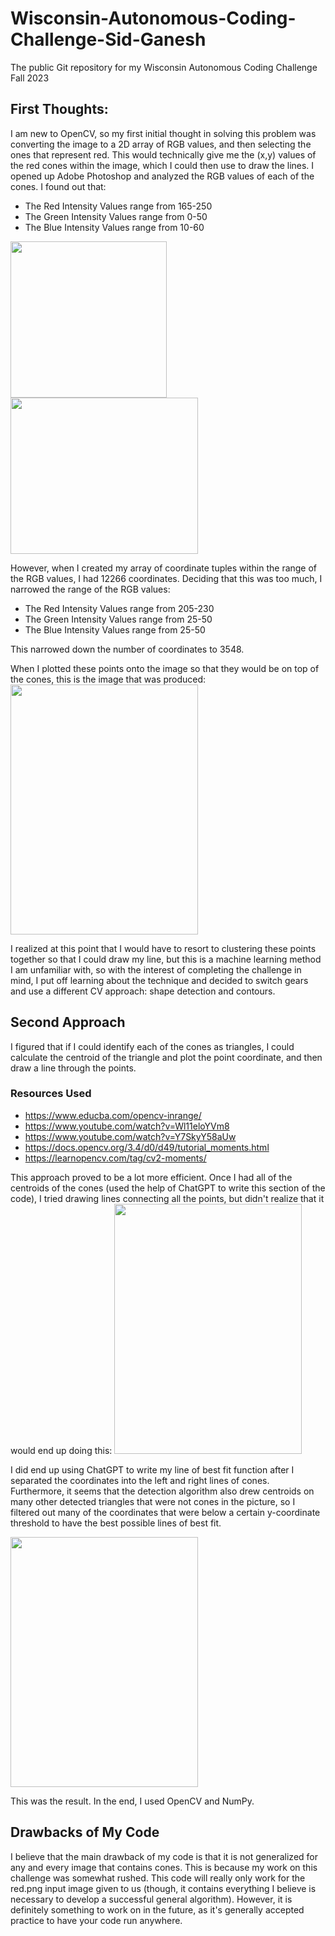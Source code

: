 # Wisconsin-Autonomous-Coding-Challenge-Sid-Ganesh
The public Git repository for my Wisconsin Autonomous Coding Challenge Fall 2023

## First Thoughts:
I am new to OpenCV, so my first initial thought in solving this problem was converting the image to a 2D array of RGB values, and then selecting the ones that represent red. This would technically give me the (x,y) values of the red cones within the image, which I could then use to draw the lines.
I opened up Adobe Photoshop and analyzed the RGB values of each of the cones. I found out that:
  - The Red Intensity Values range from 165-250
  - The Green Intensity Values range from 0-50
  - The Blue Intensity Values range from 10-60


<img src="https://github.com/SidGanesh41053/Wisconsin-Autonomous-Coding-Challenge-Sid-Ganesh/assets/131557045/a2c7e529-37f8-42ed-9f56-d9bca9eae78a" width="250" height="250">

<img src="https://github.com/SidGanesh41053/Wisconsin-Autonomous-Coding-Challenge-Sid-Ganesh/assets/131557045/709b844e-b8c3-4d14-a098-3736015f56e5" width="300" height="250">

However, when I created my array of coordinate tuples within the range of the RGB values, I had 12266 coordinates. Deciding that this was too much, I narrowed the range of the RGB values:  
  - The Red Intensity Values range from 205-230
  - The Green Intensity Values range from 25-50
  - The Blue Intensity Values range from 25-50

This narrowed down the number of coordinates to 3548.

When I plotted these points onto the image so that they would be on top of the cones, this is the image that was produced:
<img src="https://github.com/SidGanesh41053/Wisconsin-Autonomous-Coding-Challenge-Sid-Ganesh/assets/131557045/da486512-809c-4476-9fec-e1f69c933144" width="300" height="400">

I realized at this point that I would have to resort to clustering these points together so that I could draw my line, but this is a machine learning method I am unfamiliar with, so with the interest of completing the challenge in mind, I put off learning about the technique and decided to switch gears and use a different CV approach: shape detection and contours.

## Second Approach
I figured that if I could identify each of the cones as triangles, I could calculate the centroid of the triangle and plot the point coordinate, and then draw a line through the points.
### Resources Used
  - https://www.educba.com/opencv-inrange/
  - https://www.youtube.com/watch?v=Wl11eloYVm8
  - https://www.youtube.com/watch?v=Y7SkyY58aUw
  - https://docs.opencv.org/3.4/d0/d49/tutorial_moments.html
  - https://learnopencv.com/tag/cv2-moments/

This approach proved to be a lot more efficient. Once I had all of the centroids of the cones (used the help of ChatGPT to write this section of the code), I tried drawing lines connecting all the points, but didn't realize that it would end up doing this:
<img src=https://github.com/SidGanesh41053/Wisconsin-Autonomous-Coding-Challenge-Sid-Ganesh/assets/131557045/81865ff5-93d4-4e4b-888e-4ca6ca5de272 width="300" height="400">


I did end up using ChatGPT to write my line of best fit function after I separated the coordinates into the left and right lines of cones. Furthermore, it seems that the detection algorithm also drew centroids on many other detected triangles that were not cones in the picture, so I filtered out many of the coordinates that were below a certain y-coordinate threshold to have the best possible lines of best fit. 

<img src=https://github.com/SidGanesh41053/Wisconsin-Autonomous-Coding-Challenge-Sid-Ganesh/assets/131557045/0c92f72a-13a8-4c6c-8952-a13f57af4af1 width="300" height="400">

This was the result.
In the end, I used OpenCV and NumPy.

## Drawbacks of My Code
I believe that the main drawback of my code is that it is not generalized for any and every image that contains cones. This is because my work on this challenge was somewhat rushed. This code will really only work for the red.png input image given to us (though, it contains everything I believe is necessary to develop a successful general algorithm). However, it is definitely something to work on in the future, as it's generally accepted practice to have your code run anywhere.
